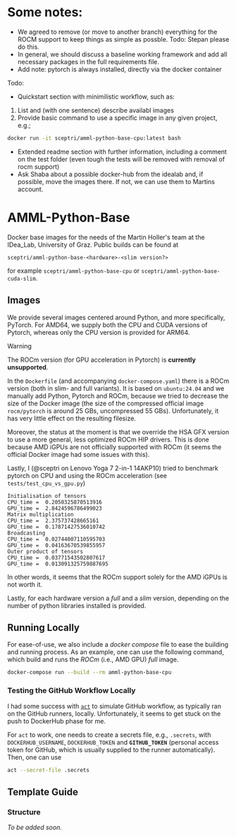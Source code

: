 # Some notes:

- We agreed to remove (or move to another branch) everything for the ROCM support to keep things as simple as possble. Todo: Stepan please do this.
- In general, we should discuss a baseline working framework and add all necessary packages in the full requirements file.
- Add note: pytorch is always installed, directly via the docker container

Todo:
- Quickstart section with minimilistic workflow, such as:
1) List and (with one sentence) describe availabl images
2) Provide basic command to use a specific image in any given project, e.g.; 

```bash
docker run -it sceptri/amml-python-base-cpu:latest bash
```

- Extended readme section with further information, including a comment on the test folder (even tough the tests will be removed with removal of rocm support)
- Ask Shaba about a possible docker-hub from the idealab and, if possible, move the images there. If not, we can use them to Martins account.


# AMML-Python-Base

Docker base images for the needs of the Martin Holler's team at the IDea_Lab, University of Graz. Public builds can be found at

```
sceptri/amml-python-base-<hardware>-<slim version?>
```

for example `sceptri/amml-python-base-cpu` or `sceptri/amml-python-base-cuda-slim`.

## Images

We provide several images centered around Python, and more specifically, PyTorch. For AMD64, we supply both the CPU and CUDA versions of Pytorch,
whereas only the CPU version is provided for ARM64.

> [!WARNING]
> The ROCm version (for GPU acceleration in Pytorch) is **currently unsupported**.
> 
> In the `Dockerfile` (and accompanying `docker-compose.yaml`) there is a ROCm version (both in slim- and full variants).
> It is based on `ubuntu:24.04` and we manually add Python, Pytorch and ROCm, because we tried to decrease the size of the Docker image 
> (the size of the compressed official image `rocm/pytorch` is around 25 GBs, uncompressed 55 GBs). Unfortunately, it has very little effect on the resulting filesize.
> 
> Moreover, the status at the moment is that we override the HSA GFX version to use a more general, less optimized
> ROCm HIP drivers. This is done because AMD iGPUs are not officially supported with ROCm 
> (it seems the official Docker image had some issues with this).
> 
> Lastly, I (@sceptri on Lenovo Yoga 7 2-in-1 14AKP10) tried to benchmark pytorch on CPU and using the ROCm acceleration (see `tests/test_cpu_vs_gpu.py`)
> 
> ```
> Initialisation of tensors
> CPU_time =  0.2050325870513916
> GPU_time =  2.8424596786499023
> Matrix multiplication
> CPU_time =  2.375737428665161
> GPU_time =  0.17871427536010742
> Broadcasting
> CPU_time =  0.02744007110595703
> GPU_time =  0.04163670539855957
> Outer product of tensors
> CPU_time =  0.03771543502807617
> GPU_time =  0.013091325759887695
> ```
> 
> In other words, it seems that the ROCm support solely for the AMD iGPUs is not worth it.

Lastly, for each hardware version a *full* and a *slim* version, depending on the number of python libraries installed is provided. 

## Running Locally

For ease-of-use, we also include a _docker compose_ file to ease the building and running process. 
As an example, one can use the following command, which build and runs the _ROCm_ (i.e., AMD GPU) _full_ image.

```bash
docker-compose run --build --rm amml-python-base-cpu
```

### Testing the GitHub Workflow Locally

I had some success with [`act`](https://nektosact.com/) to simulate GitHub workflow, as typically ran on the GitHub runners, locally. 
Unfortunately, it seems to get stuck on the push to DockerHub phase for me.

For `act` to work, one needs to create a secrets file, e.g., `.secrets`, with `DOCKERHUB_USERNAME`, `DOCKERHUB_TOKEN` and **`GITHUB_TOKEN`** 
(personal access token for GitHub, which is usually supplied to the runner automatically). Then, one can use

```bash
act --secret-file .secrets
```

## Template Guide

### Structure

_To be added soon._
